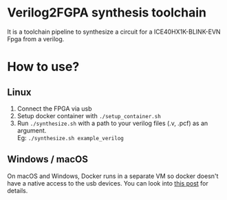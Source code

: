 # Verilog2FGPA synthesis toolchain

It is a toolchain pipeline to synthesize a circuit for a ICE40HX1K-BLINK-EVN Fpga from a verilog. 

# How to use?

## Linux
1. Connect the FPGA via usb
2. Setup docker container with `./setup_container.sh`
3. Run `./synthesize.sh` with a path to your verilog files (.v, .pcf) as an argument. <br>
    Eg: `./synthesize.sh example_verilog`

## Windows / macOS
On macOS and Windows, Docker runs in a separate VM so docker doesn't have a native access to the usb devices.
You can look into [this post](https://bipinoli.github.io/2024/09/19/Dockerized-Verilog-to-FPGA-synthesis-pipeline.html) for details.
